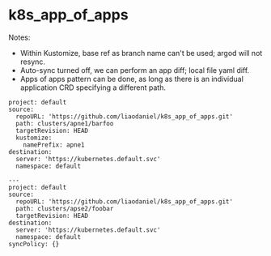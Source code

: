 # k8s_app_of_apps

Notes:

* Within Kustomize, base ref as branch name can't be used; argod will not resync.
* Auto-sync turned off, we can perform an app diff; local file yaml diff.
* Apps of apps pattern can be done, as long as there is an individual application CRD specifying a different path.
```
project: default
source:
  repoURL: 'https://github.com/liaodaniel/k8s_app_of_apps.git'
  path: clusters/apne1/barfoo
  targetRevision: HEAD
  kustomize:
    namePrefix: apne1
destination:
  server: 'https://kubernetes.default.svc'
  namespace: default

---
project: default
source:
  repoURL: 'https://github.com/liaodaniel/k8s_app_of_apps.git'
  path: clusters/apse2/foobar
  targetRevision: HEAD
destination:
  server: 'https://kubernetes.default.svc'
  namespace: default
syncPolicy: {}

```

